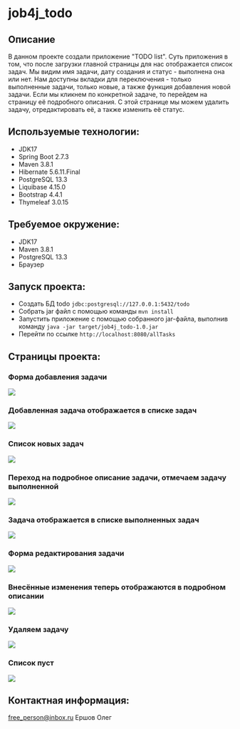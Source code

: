 job4j_todo
===========

## Описание
В данном проекте создали приложение "TODO list". Суть приложения в том, что после загрузки главной страницы для нас отображается список задач.
Мы видим имя задачи, дату создания и статус - выполнена она или нет. Нам доступны вкладки для переключения - 
только выполненные задачи, только новые, а также функция добавления новой задачи. Если мы кликнем по конкретной задаче,
то перейдем на страницу её подробного описания. С этой странице мы можем удалить задачу, отредактировать её,
а также изменить её статус.

## Используемые технологии:
- JDK17
- Spring Boot 2.7.3
- Maven 3.8.1
- Hibernate 5.6.11.Final
- PostgreSQL 13.3
- Liquibase 4.15.0
- Bootstrap 4.4.1
- Thymeleaf 3.0.15


## Требуемое окружение:
- JDK17
- Maven 3.8.1
- PostgreSQL 13.3
- Браузер

## Запуск проекта:
- Создать БД todo
  ```jdbc:postgresql://127.0.0.1:5432/todo```
- Собрать jar файл с помощью команды
  ```mvn install```
- Запустить приложение с помощью собранного jar-файла, выполнив команду
  ```java -jar target/job4j_todo-1.0.jar```
- Перейти по ссылке
  ```http://localhost:8080/allTasks```

## Страницы проекта:

### Форма добавления задачи
![](img/1.addTask.png)

### Добавленная задача отображается в списке задач
![](img/2.allTasks.png)

### Список новых задач
![](img/3.newTasks.png)

### Переход на подробное описание задачи, отмечаем задачу выполненной
![](img/4.taskDescription.png)

### Задача отображается в списке выполненных задач
![](img/5.completedTasks.png)

### Форма редактирования задачи
![](img/6.updateTask.png)

### Внесённые изменения теперь отображаются в подробном описании
![](img/7.description.png)

### Удаляем задачу
![](img/8.deleteTask.png)

### Список пуст
![](img/9.emptyList.png)

## Контактная информация:
free_person@inbox.ru
Ершов Олег